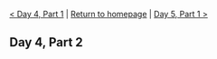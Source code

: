 [< Day 4, Part 1](https://negeenaghassi.github.io/openscholarship-dataviz/day-4/day-4-part-1 "Day 4, Part 1") | [Return to homepage](https://negeenaghassi.github.io/openscholarship-dataviz/index.html "Return to homepage") | [Day 5, Part 1 >](https://negeenaghassi.github.io/openscholarship-dataviz/day-5/day-5-part-1 "Day 5, Part 1")
## Day 4, Part 2
